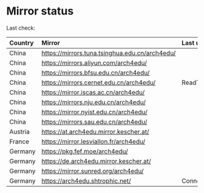 <script src="./time.js"></script>
# Mirror status
Last check: <script type="text/javascript">localize(1755801242.8192215);</script>

|Country|Mirror|Last update|
|:------|:-----|:----------|
|China|https://mirrors.tuna.tsinghua.edu.cn/arch4edu/|<script type="text/javascript">localize(1755759278);</script>|
|China|https://mirrors.aliyun.com/arch4edu/|<script type="text/javascript">localize(1755759278);</script>|
|China|https://mirrors.bfsu.edu.cn/arch4edu/|<script type="text/javascript">localize(1755759278);</script>|
|China|https://mirrors.cernet.edu.cn/arch4edu/|ReadTimeout|
|China|https://mirror.iscas.ac.cn/arch4edu/|<script type="text/javascript">localize(1755759278);</script>|
|China|https://mirrors.nju.edu.cn/arch4edu/|<script type="text/javascript">localize(1755672550);</script>|
|China|https://mirror.nyist.edu.cn/arch4edu/|<script type="text/javascript">localize(1755759278);</script>|
|China|https://mirrors.sau.edu.cn/arch4edu/|<script type="text/javascript">localize(1755585963);</script>|
|Austria|https://at.arch4edu.mirror.kescher.at/|<script type="text/javascript">localize(1755759278);</script>|
|France|https://mirror.lesviallon.fr/arch4edu/|<script type="text/javascript">localize(1755759278);</script>|
|Germany|https://pkg.fef.moe/arch4edu/|<script type="text/javascript">localize(1755759278);</script>|
|Germany|https://de.arch4edu.mirror.kescher.at/|<script type="text/javascript">localize(1755759278);</script>|
|Germany|https://mirror.sunred.org/arch4edu/|<script type="text/javascript">localize(1755759278);</script>|
|Germany|https://arch4edu.shtrophic.net/|ConnectionError|

<script src="./tablefilter/tablefilter.js"></script>
<script src="./table.js"></script>